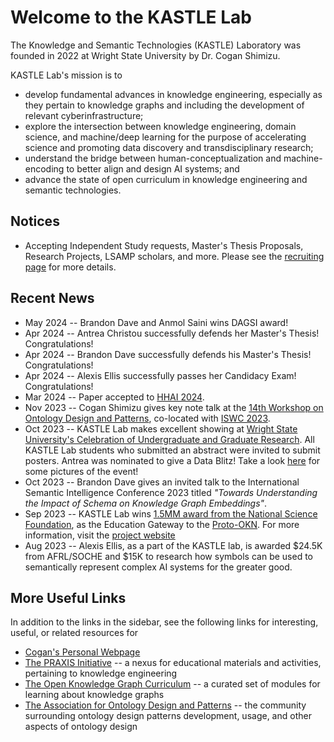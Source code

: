 # Welcome to the KASTLE Lab
The Knowledge and Semantic Technologies (KASTLE) Laboratory was founded in 2022 at Wright State University by Dr. Cogan Shimizu.

KASTLE Lab's mission is to
* develop fundamental advances in knowledge engineering, especially as they pertain to knowledge graphs and including the development of relevant cyberinfrastructure;
* explore the intersection between knowledge engineering, domain science, and machine/deep learning for the purpose of accelerating science and promoting data discovery and transdisciplinary research;
* understand the bridge between human-conceptualization and machine-encoding to better align and design AI systems; and
* advance the state of open curriculum in knowledge engineering and semantic technologies.

## Notices
* Accepting Independent Study requests, Master's Thesis Proposals, Research Projects, LSAMP scholars, and more. Please see the [recruiting page](./recruiting.md) for more details.

## Recent News
* May 2024 -- Brandon Dave and Anmol Saini wins DAGSI award!
* Apr 2024 -- Antrea Christou successfully defends her Master's Thesis! Congratulations!
* Apr 2024 -- Brandon Dave successfully defends his Master's Thesis! Congratulations!
* Apr 2024 -- Alexis Ellis successfully passes her Candidacy Exam! Congratulations!
* Mar 2024 -- Paper accepted to [HHAI 2024](https://hhai-conference.org/2024/). 
* Nov 2023 -- Cogan Shimizu gives key note talk at the [14th Workshop on Ontology Design and Patterns](https://odpa.github.io/workshop-on-ontology-design-and-patterns/2023/index.html), co-located with [ISWC 2023](https://iswc2023.semanticweb.org/). 
* Oct 2023 -- KASTLE Lab makes excellent showing at [Wright State University's Celebration of Undergraduate and Graduate Research](https://www.wright.edu/event/celebration-of-undergraduate-graduate-research-scholarship-and-creative-activities). All KASTLE Lab students who submitted an abstract were invited to submit posters. Antrea was nominated to give a Data Blitz! Take a look [here](./events/research_celeb_2023.md) for some pictures of the event!
* Oct 2023 -- Brandon Dave gives an invited talk to the International Semantic Intelligence Conference 2023 titled _"Towards Understanding the Impact of Schema on Knowledge Graph Embeddings"_.
* Sep 2023 -- KASTLE Lab wins [1.5MM award from the National Science Foundation](https://new.nsf.gov/tip/updates/nsf-invests-first-ever-prototype-open-knowledge-network), as the Education Gateway to the [Proto-OKN](https://proto-okn.info/). For more information, visit the [project website](https://edugate.cs.wright.edu/)
* Aug 2023 -- Alexis Ellis, as a part of the KASTLE lab, is awarded $24.5K from AFRL/SOCHE and $15K to research how symbols can be used to semantically represent complex AI systems for the greater good.

## More Useful Links
In addition to the links in the sidebar, see the following links for interesting, useful, or related resources for 
* [Cogan's Personal Webpage](https://coganshimizu.com/)
* [The PRAXIS Initiative](https://the-praxis-initative.org/) -- a nexus for educational materials and activities, pertaining to knowledge engineering
* [The Open Knowledge Graph Curriculum](https://github.com/KGConf/open-kg-curriculum) -- a curated set of modules for learning about knowledge graphs
* [The Association for Ontology Design and Patterns](https://github.com/odpa) -- the community surrounding ontology design patterns development, usage, and other aspects of ontology design
